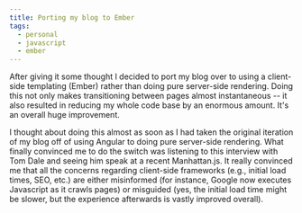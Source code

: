 ```yaml
---
title: Porting my blog to Ember
tags:
  - personal
  - javascript
  - ember
---
```


After giving it some thought I decided to port my blog over to using a client-side templating (Ember) rather than doing pure server-side rendering. Doing this not only makes transitioning between pages almost instantaneous -- it also resulted in reducing my whole code base by an enormous amount. It's an overall huge improvement.

I thought about doing this almost as soon as I had taken the original iteration of my blog off of using Angular to doing pure server-side rendering. What finally convinced me to do the switch was listening to this interview with Tom Dale and seeing him speak at a recent Manhattan.js. It really convinced me that all the concerns regarding client-side frameworks (e.g., initial load times, SEO, etc.) are either misinformed (for instance, Google now executes Javascript as it crawls pages) or misguided (yes, the initial load time might be slower, but the experience afterwards is vastly improved overall).